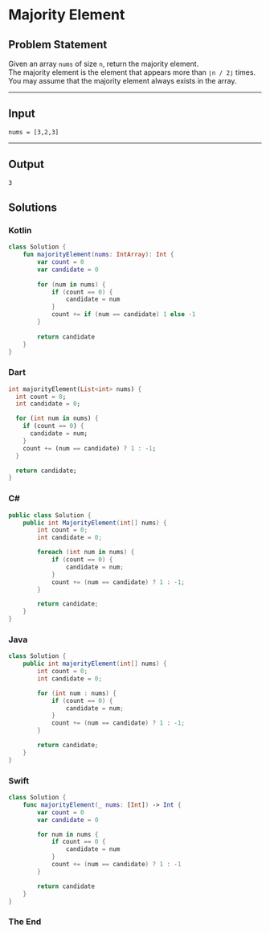 # Majority Element

## Problem Statement

Given an array `nums` of size `n`, return the majority element.  
The majority element is the element that appears more than `⌊n / 2⌋` times. You may assume that the majority element always exists in the array.

---

## Input

```text
nums = [3,2,3]
```

---

## Output

```text
3
```


## Solutions

### Kotlin

```kotlin
class Solution {
    fun majorityElement(nums: IntArray): Int {
        var count = 0
        var candidate = 0
        
        for (num in nums) {
            if (count == 0) {
                candidate = num
            }
            count += if (num == candidate) 1 else -1
        }
        
        return candidate
    }
}
```

### Dart

```dart
int majorityElement(List<int> nums) {
  int count = 0;
  int candidate = 0;

  for (int num in nums) {
    if (count == 0) {
      candidate = num;
    }
    count += (num == candidate) ? 1 : -1;
  }

  return candidate;
}
```

### C#

```csharp
public class Solution {
    public int MajorityElement(int[] nums) {
        int count = 0;
        int candidate = 0;

        foreach (int num in nums) {
            if (count == 0) {
                candidate = num;
            }
            count += (num == candidate) ? 1 : -1;
        }

        return candidate;
    }
}
```

### Java

```java
class Solution {
    public int majorityElement(int[] nums) {
        int count = 0;
        int candidate = 0;

        for (int num : nums) {
            if (count == 0) {
                candidate = num;
            }
            count += (num == candidate) ? 1 : -1;
        }

        return candidate;
    }
}
```


### Swift

```swift
class Solution {
    func majorityElement(_ nums: [Int]) -> Int {
        var count = 0
        var candidate = 0

        for num in nums {
            if count == 0 {
                candidate = num
            }
            count += (num == candidate) ? 1 : -1
        }

        return candidate
    }
}
```



### The End

